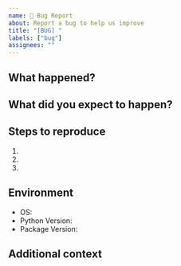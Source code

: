 ```yaml
---
name: 🐛 Bug Report
about: Report a bug to help us improve
title: "[BUG] "
labels: ["bug"]
assignees: ""
---
```


## What happened?

<!-- Describe the bug in a few sentences -->

## What did you expect to happen?

<!-- Describe what you expected to happen -->

## Steps to reproduce

<!-- How can we reproduce this bug? -->

1.
2.
3.

## Environment

- OS:
- Python Version:
- Package Version:

## Additional context

<!-- Any other details that might help -->
